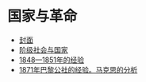 # 国家与革命

- [封面](./0.md)
- [阶级社会与国家](./1.md)
- [1848—1851年的经验](./2.md)
- [1871年巴黎公社的经验。马克思的分析](./3.md)
